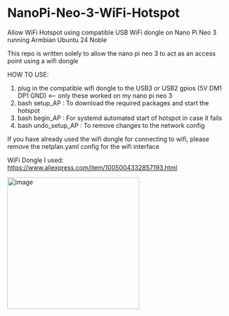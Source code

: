 # NanoPi-Neo-3-WiFi-Hotspot
Allow WiFi Hotspot using compatible USB WiFi dongle on Nano Pi Neo 3 running Armbian Ubuntu 24 Noble

This repo is written solely to allow the nano pi neo 3 to act as an access point using a wifi dongle

HOW TO USE:
1. plug in the compatible wifi dongle to the USB3 or USB2 gpios (5V DM1 DP1 GND) <-- only these worked on my nano pi neo 3
2. bash setup_AP        : To download the required packages and start the hotspot
3. bash begin_AP        : For systemd automated start of hotspot in case it fails
4. bash undo_setup_AP   : To remove changes to the network config 

If you have already used the wifi dongle for connecting to wifi, please remove the netplan.yaml config for the wifi interface

WiFi Dongle I used: https://www.aliexpress.com/item/1005004332857193.html

<img width="300" height="300" alt="image" src="https://github.com/user-attachments/assets/af159c4c-92bc-4f63-8522-24274bfdd6c9" />


